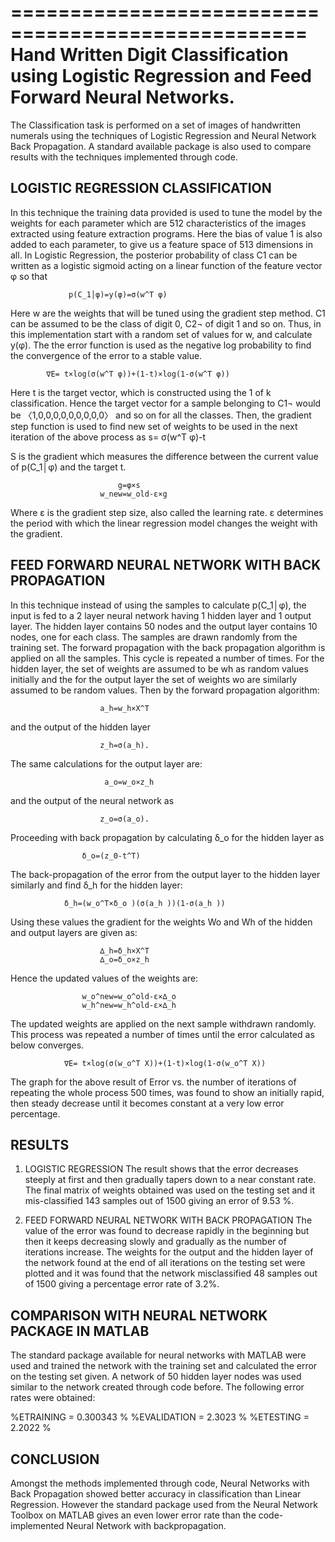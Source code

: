 ===================================================
Hand Written Digit Classification using Logistic Regression and Feed Forward Neural Networks.
===================================================


The Classification task is performed on a set of images of handwritten numerals using the techniques of Logistic Regression and Neural Network Back Propagation. A standard available package is also used to compare results with the techniques implemented through code.

   LOGISTIC REGRESSION CLASSIFICATION
------------------------------------------
In this technique the training data provided is used to tune the model by the weights for each parameter which are 512 characteristics of the images extracted using feature extraction programs. Here the bias of value 1 is also added to each parameter, to give us a feature space of 513 dimensions in all. In Logistic Regression, the posterior probability of class C1 can be written as a logistic sigmoid acting on a linear function of the feature vector φ so that

                 p(C_1│φ)=y(φ)=σ(w^T φ)

Here w are the weights that will be tuned using the gradient step method. C1 can be assumed to be the class of digit 0, C2¬ of digit 1 and so on. Thus, in this implementation start with a random set of values for w, and calculate y(φ). The the error function is used as the negative log probability to find the convergence of the error to a stable value.

            ∇E= t×log⁡(σ(w^T φ))+(1-t)×log⁡(1-σ(w^T φ))

Here t is the target vector, which is constructed using the 1 of k classification. Hence the target vector for a sample belonging to C1¬ would be 〈1,0,0,0,0,0,0,0,0,0〉 and so on for all the classes. Then, the gradient step function is used to find new set of weights to be used in the next iteration of the above process as
                        s= σ(w^T φ)-t

S is the gradient which measures the difference between the current value of p(C_1│φ) and the target t.

                            g=φ×s
                        w_new=w_old-ε×g

Where ε is the gradient step size, also called the learning rate. ε determines the period with which the linear regression model changes the weight with the gradient.

   FEED FORWARD NEURAL NETWORK WITH BACK PROPAGATION
-------------------------------------------------------
In this technique instead of using the samples to calculate p(C_1│φ), the input is fed to a 2 layer neural network having 1 hidden layer and 1 output layer. The hidden layer contains 50 nodes and the output layer contains 10 nodes, one for each class. The samples are drawn randomly from the training set. The forward propagation with the back propagation algorithm is applied on all the samples. This cycle is repeated a number of times.
For the hidden layer, the set of weights are assumed to be wh as random values initially and the for the output layer the set of weights wo are similarly assumed to be random values. Then by the forward propagation algorithm:

                        a_h=w_h×X^T

and the output of the hidden layer

                        z_h=σ(a_h).

The same calculations for the output layer are:

                         a_o=w_o×z_h

and the output of the neural network as

                        z_o=σ(a_o).

Proceeding with back propagation by calculating δ_o for the hidden layer as

                    δ_o=(z_0-t^T)

The back-propagation of the error from the output layer to the hidden layer similarly and find δ_h for the hidden layer:

                δ_h=(w_o^T×δ_o )(σ(a_h ))(1-σ(a_h ))

Using these values the gradient for the weights Wo and Wh of the hidden and output layers are given as:

                        ∆_h=δ_h×X^T
                        ∆_o=δ_o×z_h

Hence the updated values of the weights are:

                    w_o^new=w_o^old-ε×∆_o
                    w_h^new=w_h^old-ε×∆_h

The updated weights are applied on the next sample withdrawn randomly.
This process was repeated a number of times until the error calculated as below converges.

                ∇E= t×log⁡(σ(w_o^T X))+(1-t)×log⁡(1-σ(w_o^T X))

The graph for the above result of Error vs. the number of iterations of repeating the whole process 500 times, was found to show an initially rapid, then steady decrease until it becomes constant at a very low error percentage.


  RESULTS
-----------
1. LOGISTIC REGRESSION
The result shows that the error decreases steeply at first and then gradually tapers down to a near constant rate. The final matrix of weights obtained was used on the testing set and it mis-classified 143 samples out of 1500 giving an error of 9.53 %.

2. FEED FORWARD NEURAL NETWORK WITH BACK PROPAGATION
The value of the error was found to decrease rapidly in the beginning but then it keeps decreasing slowly and gradually as the number of iterations increase. The weights for the output and the hidden layer of the network found at the end of all iterations on the testing set were plotted and it was found that the network misclassified 48 samples out of 1500 giving a percentage error rate of 3.2%.


COMPARISON WITH NEURAL NETWORK PACKAGE IN MATLAB
------------------------------------------------
The standard package available for neural networks with MATLAB were used and trained the network with the training set and calculated the error on the testing set given. A network of 50 hidden layer nodes was used similar to the network created through code before.
The following error rates were obtained:

%ETRAINING = 0.300343 %
%EVALIDATION = 2.3023 %
%ETESTING = 2.2022 %

CONCLUSION
----------
Amongst the methods implemented through code, Neural Networks with Back Propagation showed better accuracy in classification than Linear Regression. However the standard package used from the Neural Network Toolbox on MATLAB gives an even lower error rate than the code-implemented Neural Network with backpropagation.
